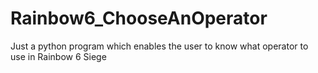 # Rainbow6_ChooseAnOperator
Just a python program which enables the user to know what operator to use in Rainbow 6 Siege
